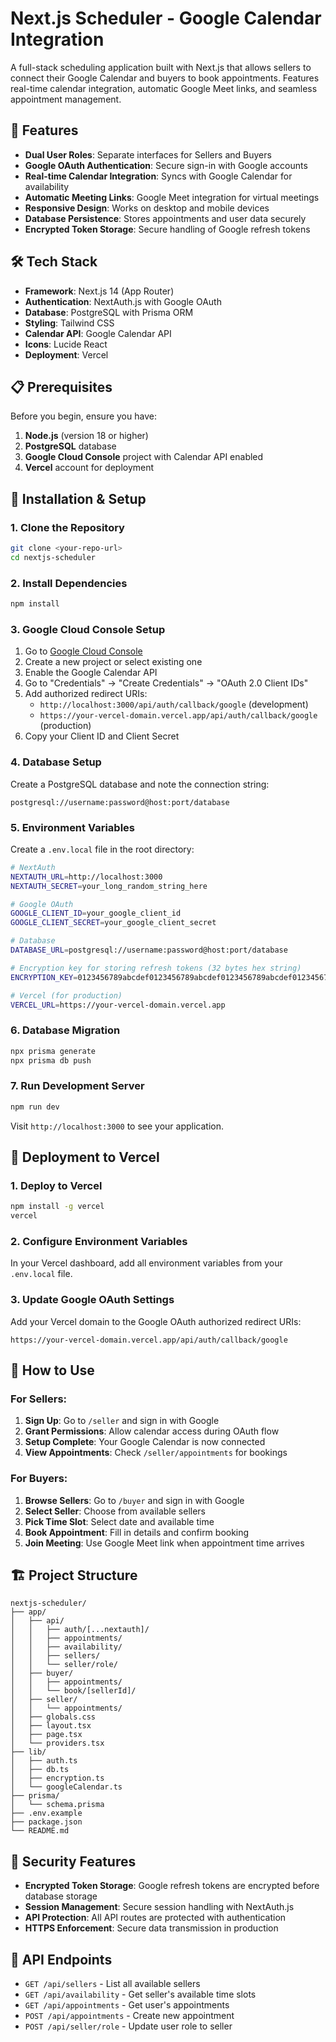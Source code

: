 # Next.js Scheduler - Google Calendar Integration

A full-stack scheduling application built with Next.js that allows sellers to connect their Google Calendar and buyers to book appointments. Features real-time calendar integration, automatic Google Meet links, and seamless appointment management.

## 🚀 Features

- **Dual User Roles**: Separate interfaces for Sellers and Buyers
- **Google OAuth Authentication**: Secure sign-in with Google accounts
- **Real-time Calendar Integration**: Syncs with Google Calendar for availability
- **Automatic Meeting Links**: Google Meet integration for virtual meetings
- **Responsive Design**: Works on desktop and mobile devices
- **Database Persistence**: Stores appointments and user data securely
- **Encrypted Token Storage**: Secure handling of Google refresh tokens

## 🛠️ Tech Stack

- **Framework**: Next.js 14 (App Router)
- **Authentication**: NextAuth.js with Google OAuth
- **Database**: PostgreSQL with Prisma ORM
- **Styling**: Tailwind CSS
- **Calendar API**: Google Calendar API
- **Icons**: Lucide React
- **Deployment**: Vercel

## 📋 Prerequisites

Before you begin, ensure you have:

1. **Node.js** (version 18 or higher)
2. **PostgreSQL** database
3. **Google Cloud Console** project with Calendar API enabled
4. **Vercel** account for deployment

## 🔧 Installation & Setup

### 1. Clone the Repository

```bash
git clone <your-repo-url>
cd nextjs-scheduler
```

### 2. Install Dependencies

```bash
npm install
```

### 3. Google Cloud Console Setup

1. Go to [Google Cloud Console](https://console.cloud.google.com/)
2. Create a new project or select existing one
3. Enable the Google Calendar API
4. Go to "Credentials" → "Create Credentials" → "OAuth 2.0 Client IDs"
5. Add authorized redirect URIs:
   - `http://localhost:3000/api/auth/callback/google` (development)
   - `https://your-vercel-domain.vercel.app/api/auth/callback/google` (production)
6. Copy your Client ID and Client Secret

### 4. Database Setup

Create a PostgreSQL database and note the connection string:

```
postgresql://username:password@host:port/database
```

### 5. Environment Variables

Create a `.env.local` file in the root directory:

```bash
# NextAuth
NEXTAUTH_URL=http://localhost:3000
NEXTAUTH_SECRET=your_long_random_string_here

# Google OAuth
GOOGLE_CLIENT_ID=your_google_client_id
GOOGLE_CLIENT_SECRET=your_google_client_secret

# Database
DATABASE_URL=postgresql://username:password@host:port/database

# Encryption key for storing refresh tokens (32 bytes hex string)
ENCRYPTION_KEY=0123456789abcdef0123456789abcdef0123456789abcdef0123456789abcdef

# Vercel (for production)
VERCEL_URL=https://your-vercel-domain.vercel.app
```

### 6. Database Migration

```bash
npx prisma generate
npx prisma db push
```

### 7. Run Development Server

```bash
npm run dev
```

Visit `http://localhost:3000` to see your application.

## 🚀 Deployment to Vercel

### 1. Deploy to Vercel

```bash
npm install -g vercel
vercel
```

### 2. Configure Environment Variables

In your Vercel dashboard, add all environment variables from your `.env.local` file.

### 3. Update Google OAuth Settings

Add your Vercel domain to the Google OAuth authorized redirect URIs:
```
https://your-vercel-domain.vercel.app/api/auth/callback/google
```

## 📱 How to Use

### For Sellers:

1. **Sign Up**: Go to `/seller` and sign in with Google
2. **Grant Permissions**: Allow calendar access during OAuth flow
3. **Setup Complete**: Your Google Calendar is now connected
4. **View Appointments**: Check `/seller/appointments` for bookings

### For Buyers:

1. **Browse Sellers**: Go to `/buyer` and sign in with Google
2. **Select Seller**: Choose from available sellers
3. **Pick Time Slot**: Select date and available time
4. **Book Appointment**: Fill in details and confirm booking
5. **Join Meeting**: Use Google Meet link when appointment time arrives

## 🏗️ Project Structure

```
nextjs-scheduler/
├── app/
│   ├── api/
│   │   ├── auth/[...nextauth]/
│   │   ├── appointments/
│   │   ├── availability/
│   │   ├── sellers/
│   │   └── seller/role/
│   ├── buyer/
│   │   ├── appointments/
│   │   └── book/[sellerId]/
│   ├── seller/
│   │   └── appointments/
│   ├── globals.css
│   ├── layout.tsx
│   ├── page.tsx
│   └── providers.tsx
├── lib/
│   ├── auth.ts
│   ├── db.ts
│   ├── encryption.ts
│   └── googleCalendar.ts
├── prisma/
│   └── schema.prisma
├── .env.example
├── package.json
└── README.md
```

## 🔐 Security Features

- **Encrypted Token Storage**: Google refresh tokens are encrypted before database storage
- **Session Management**: Secure session handling with NextAuth.js
- **API Protection**: All API routes are protected with authentication
- **HTTPS Enforcement**: Secure data transmission in production

## 🧪 API Endpoints

- `GET /api/sellers` - List all available sellers
- `GET /api/availability` - Get seller's available time slots
- `GET /api/appointments` - Get user's appointments
- `POST /api/appointments` - Create new appointment
- `POST /api/seller/role` - Update user role to seller


